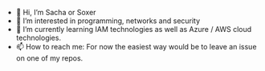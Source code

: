 - 👋 Hi, I’m Sacha or Soxer
- 👀 I’m interested in programming, networks and security
- 🌱 I’m currently learning IAM technologies as well as Azure / AWS cloud technologies.
- 📫 How to reach me: For now the easiest way would be to leave an issue on one of my repos.

<!---
SoxerL/SoxerL is a ✨ special ✨ repository because its `README.md` (this file) appears on your GitHub profile.
You can click the Preview link to take a look at your changes.
--->
